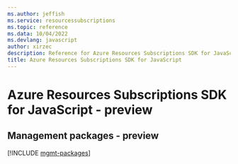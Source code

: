 ```yaml
---
ms.author: jeffish
ms.service: resourcessubscriptions
ms.topic: reference
ms.data: 10/04/2022
ms.devlang: javascript
author: xirzec
description: Reference for Azure Resources Subscriptions SDK for JavaScript
title: Azure Resources Subscriptions SDK for JavaScript
---
```

# Azure Resources Subscriptions SDK for JavaScript - preview

## Management packages - preview
[!INCLUDE [mgmt-packages](resources-subscriptions-mgmt-index.md)]